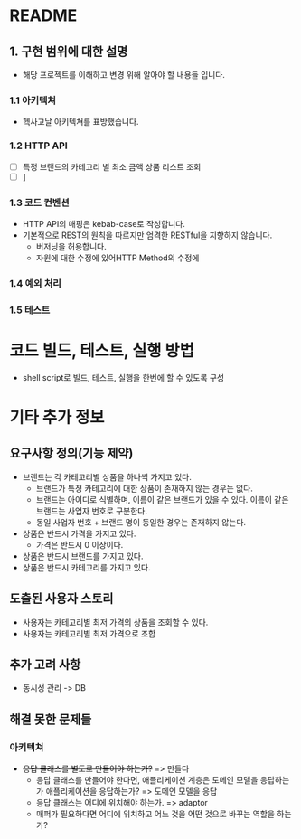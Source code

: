 # README

## 1. 구현 범위에 대한 설명
- 해당 프로젝트를 이해하고 변경 위해 알아야 할 내용들 입니다.

### 1.1 아키텍쳐
- 헥사고날 아키텍쳐를 표방했습니다.

### 1.2 HTTP API
- [ ] 특정 브랜드의 카테고리 별 최소 금액 상품 리스트 조회
- [ ] ]

### 1.3 코드 컨벤션
- HTTP API의 매핑은 kebab-case로 작성합니다.
- 기본적으로 REST의 원칙을 따르지만 엄격한 RESTful을 지향하지 않습니다.
  - 버저닝을 허용합니다.
  - 자원에 대한 수정에 있어HTTP Method의 수정에 

### 1.4 예외 처리
### 1.5 테스트


# 코드 빌드, 테스트, 실행 방법
- shell script로 빌드, 테스트, 실행을 한번에 할 수 있도록 구성


# 기타 추가 정보

## 요구사항 정의(기능 제약)
- 브랜드는 각 카테고리별 상품을 하나씩 가지고 있다.
  - 브랜드가 특정 카테고리에 대한 상품이 존재하지 않는 경우는 없다.
  - 브랜드는 아이디로 식별하며, 이름이 같은 브랜드가 있을 수 있다. 이름이 같은 브랜드는 사업자 번호로 구분한다.
  - 동일 사업자 번호 + 브랜드 명이 동일한 경우는 존재하지 않는다.
- 상품은 반드시 가격을 가지고 있다.
  - 가격은 반드시 0 이상이다.
- 상품은 반드시 브랜드를 가지고 있다.
- 상품은 반드시 카테고리를 가지고 있다.

## 도출된 사용자 스토리
- 사용자는 카테고리별 최저 가격의 상품을 조회할 수 있다.
- 사용자는 카테고리별 최저 가격으로 조합


## 추가 고려 사항
- 동시성 관리 -> DB


## 해결 못한 문제들
### 아키텍쳐
- ~~응답 클래스를 별도로 만들어야 하는가?~~ => 만들다
  - 응답 클래스를 만들어야 한다면, 애플리케이션 계층은 도메인 모델을 응답하는가 애플리케이션을 응답하는가? => 도메인 모델을 응답
  - 응답 클래스는 어디에 위치해야 하는가. => adaptor
  - 매퍼가 필요하다면 어디에 위치하고 어느 것을 어떤 것으로 바꾸는 역할을 하는가?
